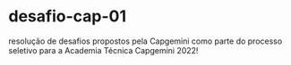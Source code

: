 # desafio-cap-01
resolução de desafios propostos pela Capgemini como parte do processo seletivo para a Academia Técnica Capgemini 2022!
